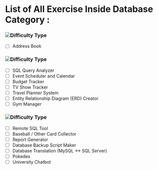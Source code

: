 # List of All Exercise Inside Database Category :

### ![Difficulty Type](https://img.shields.io/badge/Difficulty-Beginner-green.svg)

- [ ] Address Book 

### ![Difficulty Type](https://img.shields.io/badge/Difficulty-Intermediate-orange.svg)

- [ ] SQL Query Analyzer 
- [ ] Event Scheduler and Calendar 
- [ ] Budget Tracker 
- [ ] TV Show Tracker 
- [ ] Travel Planner System 
- [ ] Entity Relationship Diagram (ERD) Creator
- [ ] Gym Manager  

### ![Difficulty Type](https://img.shields.io/badge/Difficulty-expert-red.svg)

- [ ] Remote SQL Tool 
- [ ] Baseball / Other Card Collector 
- [ ] Report Generator 
- [ ] Database Backup Script Maker 
- [ ] Database Translation (MySQL <-> SQL Server) 
- [ ] Pokedex 
- [ ] University Chatbot 